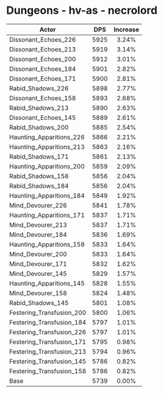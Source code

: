 # Dungeons - hv-as - necrolord
| Actor | DPS | Increase |
|---|:---:|:---:|
|Dissonant_Echoes_226|5925|3.24%|
|Dissonant_Echoes_213|5919|3.14%|
|Dissonant_Echoes_200|5912|3.01%|
|Dissonant_Echoes_184|5901|2.82%|
|Dissonant_Echoes_171|5900|2.81%|
|Rabid_Shadows_226|5898|2.77%|
|Dissonant_Echoes_158|5893|2.68%|
|Rabid_Shadows_213|5890|2.63%|
|Dissonant_Echoes_145|5889|2.61%|
|Rabid_Shadows_200|5885|2.54%|
|Haunting_Apparitions_226|5866|2.21%|
|Haunting_Apparitions_213|5863|2.16%|
|Rabid_Shadows_171|5861|2.13%|
|Haunting_Apparitions_200|5859|2.09%|
|Rabid_Shadows_158|5856|2.04%|
|Rabid_Shadows_184|5856|2.04%|
|Haunting_Apparitions_184|5849|1.92%|
|Mind_Devourer_226|5841|1.78%|
|Haunting_Apparitions_171|5837|1.71%|
|Mind_Devourer_213|5837|1.71%|
|Mind_Devourer_184|5836|1.69%|
|Haunting_Apparitions_158|5833|1.64%|
|Mind_Devourer_200|5833|1.64%|
|Mind_Devourer_171|5832|1.62%|
|Mind_Devourer_145|5829|1.57%|
|Haunting_Apparitions_145|5828|1.55%|
|Mind_Devourer_158|5824|1.48%|
|Rabid_Shadows_145|5801|1.08%|
|Festering_Transfusion_200|5800|1.06%|
|Festering_Transfusion_184|5797|1.01%|
|Festering_Transfusion_226|5797|1.01%|
|Festering_Transfusion_171|5795|0.98%|
|Festering_Transfusion_213|5794|0.96%|
|Festering_Transfusion_145|5786|0.82%|
|Festering_Transfusion_158|5786|0.82%|
|Base|5739|0.00%|
